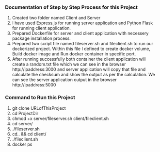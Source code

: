 ### Documentation of Step by Step Process for this Project

1. Created two folder named Client and Server 
2. I have used Express.js for running server application and Python Flask for running client application.
3. Prepared Dockerfile for server and client application with necessery package installation process.
4. Prepared two script file named fileserver.sh and fileclient.sh to run our dockerized project. Within this file I defined to create docker volume, Build docker image and Run docker container in specific port.
5. After running successfully both container the client application will create a random.txt file which we can see in the browser http://ipaddress:3000 and server application will copy that file and calculate the checksum and show the output as per the calculation. We can see the server application output in the browser http://ipaddress:5000

### Command to Run this Project
1. git clone URLofThisProject
2. cd ProjectDir
3. chmod +x server/fileserver.sh client/fileclient.sh
4. cd server/
5. ./fileserver.sh
6. cd.. && cd client/
7. ./fileclient.sh
8. docker ps
